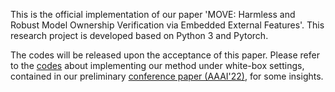 This is the official implementation of our paper 'MOVE: Harmless and Robust Model Ownership Verification via Embedded External Features'. This research project is developed based on Python 3 and Pytorch.

The codes will be released upon the acceptance of this paper. Please refer to the [codes](https://github.com/zlh-thu/StealingVerification) about implementing our method under white-box settings, contained in our preliminary [conference paper (AAAI'22)](https://www.researchgate.net/publication/356717751_Defending_against_Model_Stealing_via_Verifying_Embedded_External_Features), for some insights.
